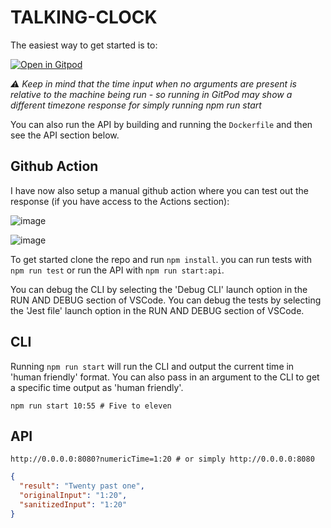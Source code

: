 # TALKING-CLOCK

The easiest way to get started is to:

[![Open in Gitpod](https://gitpod.io/button/open-in-gitpod.svg)](https://tomrandell-talkingclock-kxcfot22qfd.ws-eu61.gitpod.io/)

_:warning: Keep in mind that the time input when no arguments are present is relative to the machine being run - so running in GitPod may show a different timezone response for simply running npm run start_

You can also run the API by building and running the `Dockerfile` and then see the API section below.

## Github Action

I have now also setup a manual github action where you can test out the response (if you have access to the Actions section):

![image](https://user-images.githubusercontent.com/17002544/185634187-13a4a967-09aa-4d42-a81f-e99f1bb9e092.png)

![image](https://user-images.githubusercontent.com/17002544/185634034-fba6c74c-54f6-4759-bae8-aebae3c50ec0.png)


To get started clone the repo and run `npm install`.
you can run tests with `npm run test` or run the API with `npm run start:api`.

You can debug the CLI by selecting the 'Debug CLI' launch option in the RUN AND DEBUG section of VSCode.
You can debug the tests by selecting the 'Jest file' launch option in the RUN AND DEBUG section of VSCode.

## CLI

Running `npm run start` will run the CLI and output the current time in 'human friendly' format.
You can also pass in an argument to the CLI to get a specific time output as 'human friendly'.

```shell
npm run start 10:55 # Five to eleven
```

## API

```shell
http://0.0.0.0:8080?numericTime=1:20 # or simply http://0.0.0.0:8080
```

```json
{
  "result": "Twenty past one",
  "originalInput": "1:20",
  "sanitizedInput": "1:20"
}
```
